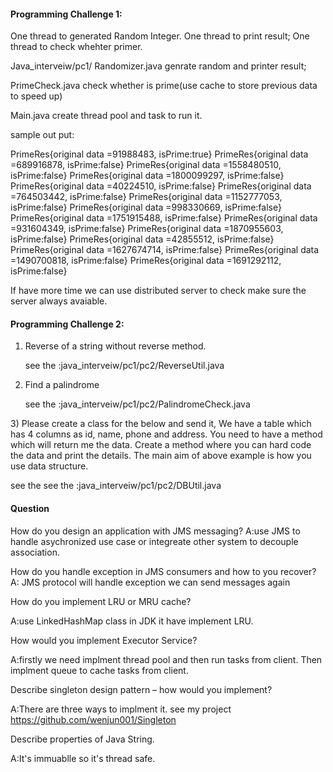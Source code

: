 #### Programming Challenge 1:

One thread to generated Random Integer. 
One thread to print result;
One thread to check whehter primer.

Java_interveiw/pc1/
  Randomizer.java   genrate random and printer result;
  
  PrimeCheck.java   check whether is prime(use cache to store previous data to speed up)
  
  Main.java         create thread pool and task to run it.
  
  
  sample out put:


  PrimeRes{original data =91988483, isPrime:true}
  PrimeRes{original data =689916878, isPrime:false}
  PrimeRes{original data =1558480510, isPrime:false}
  PrimeRes{original data =1800099297, isPrime:false}
  PrimeRes{original data =40224510, isPrime:false}
  PrimeRes{original data =764503442, isPrime:false}
  PrimeRes{original data =1152777053, isPrime:false}
  PrimeRes{original data =998330669, isPrime:false}
  PrimeRes{original data =1751915488, isPrime:false}
  PrimeRes{original data =931604349, isPrime:false}
  PrimeRes{original data =1870955603, isPrime:false}
  PrimeRes{original data =42855512, isPrime:false}
  PrimeRes{original data =1627674714, isPrime:false}
  PrimeRes{original data =1490700818, isPrime:false}
  PrimeRes{original data =1691292112, isPrime:false}
  
If have more time we can use distributed server to check make sure the server always avaiable. 

#### Programming Challenge 2:

1) Reverse of a string without reverse method.

   see the :java_interveiw/pc1/pc2/ReverseUtil.java
   
2) Find a palindrome

   see the :java_interveiw/pc1/pc2/PalindromeCheck.java
   
3) Please create a class for the below and send it,
We have a table which has 4 columns as id, name, phone and address.
You need to have a method which will return me the data.
Create a method where you can hard code the data and print the details.
The main aim of above example is how you use data structure.

see the see the :java_interveiw/pc1/pc2/DBUtil.java

#### Question
How do you design an application with JMS messaging?
A:use JMS to handle asychronized use case or integreate other system to decouple association. 

How do you handle exception in JMS consumers and how to you recover?
A: JMS protocol will handle exception we can send messages again 

How do you implement LRU or MRU cache?

A:use LinkedHashMap class in JDK it have implement LRU.  

How would you implement Executor Service?

A:firstly we need implment thread pool and then run tasks from client. 
Then implment queue to cache tasks from client.

Describe singleton design pattern – how would you implement?

A:There are three ways to implment it. 
see my project https://github.com/wenjun001/Singleton

Describe properties of Java String.

A:It's immuablle so it's thread safe.
